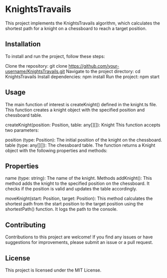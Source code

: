 # KnightsTravails

This project implements the KnightsTravails algorithm, which calculates the shortest path for a knight on a chessboard to reach a target position.

## Installation

To install and run the project, follow these steps:

Clone the repository: git clone https://github.com/your-username/KnightsTravails.git
Navigate to the project directory: cd KnightsTravails
Install dependencies: npm install
Run the project: npm start

## Usage

The main function of interest is createKnight() defined in the knight.ts file. This function creates a knight object with the specified position and chessboard table.

createKnight(position: Position, table: any[][]): Knight
This function accepts two parameters:

position (type: Position): The initial position of the knight on the chessboard.
table (type: any[][]): The chessboard table.
The function returns a Knight object with the following properties and methods:

## Properties

name (type: string): The name of the knight.
Methods
addKnight(): This method adds the knight to the specified position on the chessboard. It checks if the position is valid and updates the table accordingly.

moveKnight(start: Position, target: Position): This method calculates the shortest path from the start position to the target position using the shortestPath() function. It logs the path to the console.

## Contributing

Contributions to this project are welcome! If you find any issues or have suggestions for improvements, please submit an issue or a pull request.

## License

This project is licensed under the MIT License.